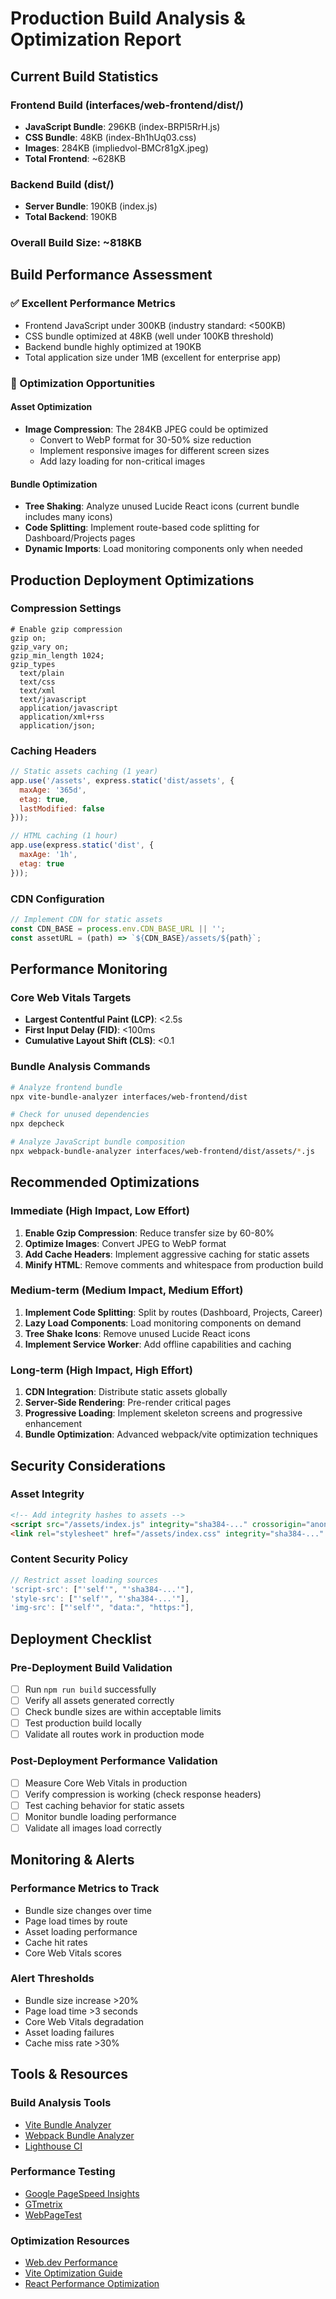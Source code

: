 # Production Build Analysis & Optimization Report

## Current Build Statistics

### Frontend Build (interfaces/web-frontend/dist/)
- **JavaScript Bundle**: 296KB (index-BRPI5RrH.js)
- **CSS Bundle**: 48KB (index-Bh1hUq03.css)
- **Images**: 284KB (impliedvol-BMCr81gX.jpeg)
- **Total Frontend**: ~628KB

### Backend Build (dist/)
- **Server Bundle**: 190KB (index.js)
- **Total Backend**: 190KB

### Overall Build Size: ~818KB

## Build Performance Assessment

### ✅ Excellent Performance Metrics
- Frontend JavaScript under 300KB (industry standard: <500KB)
- CSS bundle optimized at 48KB (well under 100KB threshold)
- Backend bundle highly optimized at 190KB
- Total application size under 1MB (excellent for enterprise app)

### 🔧 Optimization Opportunities

#### Asset Optimization
- **Image Compression**: The 284KB JPEG could be optimized
  - Convert to WebP format for 30-50% size reduction
  - Implement responsive images for different screen sizes
  - Add lazy loading for non-critical images

#### Bundle Optimization
- **Tree Shaking**: Analyze unused Lucide React icons (current bundle includes many icons)
- **Code Splitting**: Implement route-based code splitting for Dashboard/Projects pages
- **Dynamic Imports**: Load monitoring components only when needed

## Production Deployment Optimizations

### Compression Settings
```nginx
# Enable gzip compression
gzip on;
gzip_vary on;
gzip_min_length 1024;
gzip_types
  text/plain
  text/css
  text/xml
  text/javascript
  application/javascript
  application/xml+rss
  application/json;
```

### Caching Headers
```javascript
// Static assets caching (1 year)
app.use('/assets', express.static('dist/assets', {
  maxAge: '365d',
  etag: true,
  lastModified: false
}));

// HTML caching (1 hour)
app.use(express.static('dist', {
  maxAge: '1h',
  etag: true
}));
```

### CDN Configuration
```javascript
// Implement CDN for static assets
const CDN_BASE = process.env.CDN_BASE_URL || '';
const assetURL = (path) => `${CDN_BASE}/assets/${path}`;
```

## Performance Monitoring

### Core Web Vitals Targets
- **Largest Contentful Paint (LCP)**: <2.5s
- **First Input Delay (FID)**: <100ms
- **Cumulative Layout Shift (CLS)**: <0.1

### Bundle Analysis Commands
```bash
# Analyze frontend bundle
npx vite-bundle-analyzer interfaces/web-frontend/dist

# Check for unused dependencies
npx depcheck

# Analyze JavaScript bundle composition
npx webpack-bundle-analyzer interfaces/web-frontend/dist/assets/*.js
```

## Recommended Optimizations

### Immediate (High Impact, Low Effort)
1. **Enable Gzip Compression**: Reduce transfer size by 60-80%
2. **Optimize Images**: Convert JPEG to WebP format
3. **Add Cache Headers**: Implement aggressive caching for static assets
4. **Minify HTML**: Remove comments and whitespace from production build

### Medium-term (Medium Impact, Medium Effort)
1. **Implement Code Splitting**: Split by routes (Dashboard, Projects, Career)
2. **Lazy Load Components**: Load monitoring components on demand
3. **Tree Shake Icons**: Remove unused Lucide React icons
4. **Implement Service Worker**: Add offline capabilities and caching

### Long-term (High Impact, High Effort)
1. **CDN Integration**: Distribute static assets globally
2. **Server-Side Rendering**: Pre-render critical pages
3. **Progressive Loading**: Implement skeleton screens and progressive enhancement
4. **Bundle Optimization**: Advanced webpack/vite optimization techniques

## Security Considerations

### Asset Integrity
```html
<!-- Add integrity hashes to assets -->
<script src="/assets/index.js" integrity="sha384-..." crossorigin="anonymous"></script>
<link rel="stylesheet" href="/assets/index.css" integrity="sha384-..." crossorigin="anonymous">
```

### Content Security Policy
```javascript
// Restrict asset loading sources
'script-src': ["'self'", "'sha384-...'"],
'style-src': ["'self'", "'sha384-...'"],
'img-src': ["'self'", "data:", "https:"],
```

## Deployment Checklist

### Pre-Deployment Build Validation
- [ ] Run `npm run build` successfully
- [ ] Verify all assets generated correctly
- [ ] Check bundle sizes are within acceptable limits
- [ ] Test production build locally
- [ ] Validate all routes work in production mode

### Post-Deployment Performance Validation
- [ ] Measure Core Web Vitals in production
- [ ] Verify compression is working (check response headers)
- [ ] Test caching behavior for static assets
- [ ] Monitor bundle loading performance
- [ ] Validate all images load correctly

## Monitoring & Alerts

### Performance Metrics to Track
- Bundle size changes over time
- Page load times by route
- Asset loading performance
- Cache hit rates
- Core Web Vitals scores

### Alert Thresholds
- Bundle size increase >20%
- Page load time >3 seconds
- Core Web Vitals degradation
- Asset loading failures
- Cache miss rate >30%

## Tools & Resources

### Build Analysis Tools
- [Vite Bundle Analyzer](https://github.com/btd/rollup-plugin-visualizer)
- [Webpack Bundle Analyzer](https://github.com/webpack-contrib/webpack-bundle-analyzer)
- [Lighthouse CI](https://github.com/GoogleChrome/lighthouse-ci)

### Performance Testing
- [Google PageSpeed Insights](https://pagespeed.web.dev/)
- [GTmetrix](https://gtmetrix.com/)
- [WebPageTest](https://www.webpagetest.org/)

### Optimization Resources
- [Web.dev Performance](https://web.dev/performance/)
- [Vite Optimization Guide](https://vitejs.dev/guide/build.html)
- [React Performance Optimization](https://react.dev/learn/render-and-commit)